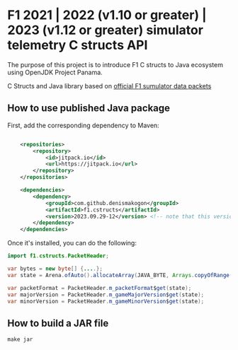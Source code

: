 # F1 2021 | 2022 (v1.10 or greater) | 2023 (v1.12 or greater) simulator telemetry C structs API

The purpose of this project is to introduce F1 C structs to Java ecosystem using OpenJDK Project Panama.

C Structs and Java library based on [official F1 sumulator data packets](https://answers.ea.com/t5/General-Discussion/F1-22-UDP-Specification/td-p/11551274)

## How to use published Java package

First, add the corresponding dependency to Maven:
```xml

    <repositories>
        <repository>
            <id>jitpack.io</id>
            <url>https://jitpack.io</url>
        </repository>
    </repositories>

    <dependencies>
        <dependency>
            <groupId>com.github.denismakogon</groupId>
            <artifactId>f1.cstructs</artifactId>
            <version>2023.09.29-12</version> <!-- note that this version corresponds to project release versions -->
        </dependency>
    </dependencies>

```

Once it's installed, you can do the following:
```java
import f1.cstructs.PacketHeader;

var bytes = new byte[] {....};
var state = Arena.ofAuto().allocateArray(JAVA_BYTE, Arrays.copyOfRange(bytes, 0, getLayoutSize()));

var packetFormat = PacketHeader.m_packetFormat$get(state);
var majorVersion = PacketHeader.m_gameMajorVersion$get(state);
var minorVersion = PacketHeader.m_gameMinorVersion$get(state);
```

## How to build a JAR file

```shell
make jar
```
